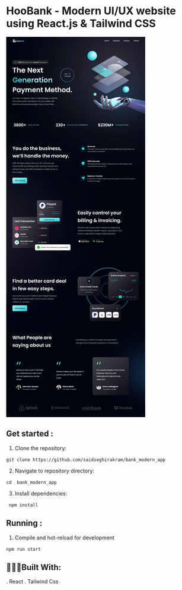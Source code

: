 # HooBank - Modern UI/UX website using React.js & Tailwind CSS

<img src="./public/website.png">

## Get started : 
1. Clone the repository:
```
git clone https://github.com/saidseghirakram/bank_modern_app
```
2. Navigate to repository directory:
```
cd  bank_modern_app
```
3. Install dependencies:
```
 npm install
```

## Running :
1. Compile and hot-reload for development
```
npm run start
```
## 👨🏻‍💻Built With:
. React
. Tailwind Css

